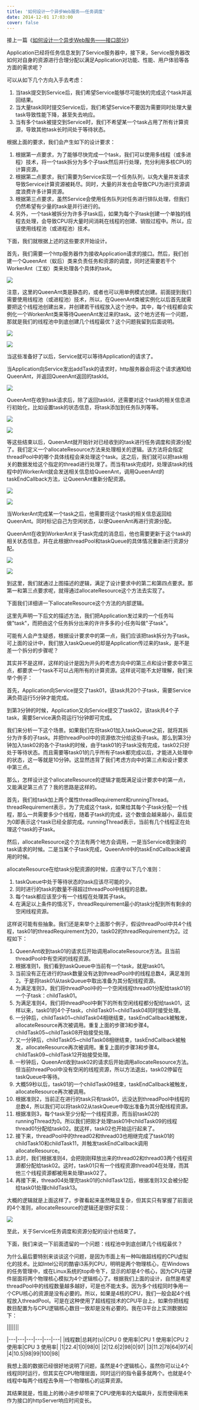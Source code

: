 ```yaml
---
title: '如何设计一个异步Web服务——任务调度'
date: 2014-12-01 17:03:00
cover: false
---
```

接上一篇《[如何设计一个异步Web服务&mdash;&mdash;接口部分](http://www.cnblogs.com/silenttiger/p/4076333.html "如何设计一个异步Web服务&mdash;&mdash;接口部分")》

Application已经将任务信息发到了Service服务器中，接下来，Service服务器改如何对自身的资源进行合理分配以满足Application对功能、性能、用户体验等各方面的需求呢？

可以从如下几个方向入手去考虑：

1. 当task提交到Service后，我们希望Service能够尽可能快的完成这个task并返回结果。
2. 当大量task同时提交Service后，我们希望Service不要因为需要同时处理大量task导致性能下降，甚至失去响应。
3. 当有多个task被提交到Service时，我们不希望某一个task占用了所有计算资源，导致其他task长时间处于等待状态。

根据上面的要求，我们会产生如下的设计要求：

1. 根据第一点要求，为了能够尽快完成一个task，我们可以使用多线程（或多进程）技术，将一个task拆分为多个子task然后并行处理，充分利用多核CPU的计算资源。
2. 根据第二点要求，我们需要为Service实现一个任务队列，以免大量并发请求导致Service计算资源被耗尽。同时，大量的并发也会导致CPU为进行资源调度浪费许多计算资源。
3. 根据第三点要求，虽然Service会使用任务队列对任务进行排队处理，但我们仍然希望有少量的task是并行进行的。
4. 另外，一个task被拆分为许多子task后，如果为每个子task创建一个单独的线程去处理，会导致CPU将大量时间消耗在线程的创建、销毁过程中。所以，应该使用线程池（或进程池）技术。

下面，我们就根据上述的这些要求开始设计。

首先，我们需要一个http服务器作为接收Application请求的接口。然后，我们创建一个QueenAnt（蚁后）类来负责任务和资源的调度，同时还需要若干个WorkerAnt（工蚁）类来处理各个具体的task。

![](011656008114793.png)

注意，这里的QueenAnt类是静态的，或者也可以用单例模式创建。前面提到我们需要使用线程池（或进程池）技术，所以，在QueenAnt类被实例化以后首先就需要把这个线程池创建出来，并创建若干线程放入这个池中。其中，每个线程都会实例化一个WorkerAnt类来等待QueenAnt发过来的task。这个地方还有一个问题，那就是我们的线程池中到底创建几个线程最优？这个问题我留到后面说明。

![](011656017331878.png)

![](011656025453762.png)

当这些准备好了以后，Service就可以等待Application的请求了。

当Application向Service发出addTask的请求时，http服务器会将这个请求通知给QueenAnt，并返回QueenAnt返回的taskId。

![](011656035145833.png)

QueenAnt在收到task请求后，除了返回taskId，还需要对这个task的相关信息进行初始化，比如设置task的状态信息，将task添加到任务队列等等。

![](011656043896933.png)

![](011656054985962.png)

等这些结束以后，QueenAnt就开始针对已经收到的task进行任务调度和资源分配了。我们定义一个allocateResource方法来处理相关的逻辑。该方法将会指定threadPool中的哪个具体线程会来处理这个task。这之后，我们就可以把task相关的数据发给这个指定的thread进行处理了。而当有task完成时，处理该task的线程中的WorkerAnt就会发送相关信息给QueenAnt，调用QueenAnt的taskEndCallback方法，让QueenAnt重新分配资源。

![](011656063737061.png)

![](011656076861859.png)

当WorkerAnt完成某一个task之后，他需要将这个task的相关信息返回给QueenAnt。同时标记自己为空闲状态，以便QueenAnt再进行资源分配。

QueenAnt在收到WorkerAnt关于task完成的消息后，他也需要更新于这个task的相关状态信息，并在此根据threadPool和taskQueue的具体情况重新进行资源分配。

![](011656088584401.png)

![](011656110301772.png)

到这里，我们就通过上图描述的逻辑，满足了设计要求中的第二和第四点要求。那第一和第三点要求呢，就得通过allocateResource这个方法去实现了。

下面我们详细讲一下allocateResource这个方法的内部逻辑。

这里先声明一下后文的描述方法，我们把Application发过来的一个任务叫做"task"，而把由这个任务拆分出来的许许多多的小任务叫做"子task"。

可能有人会产生疑惑，根据设计要求中的第一点，我们应该把task拆分为子task。可上面的设计中，我们放入taskQueue的却是Application传过来的task，是不是差一个拆分的步骤呢？

其实并不是这样，这样的设计是因为开头的考虑方向中的第三点和设计要求中第三点，都要求一个task不可以占用所有的计算资源。这样说可能不太好理解，我们来举个例子：

首先，Application向Service提交了task01，该task共20个子task，需要Service满负荷运行5分钟才能完成。

到第3分钟的时候，Application又向Service提交了task02，该task共4个子task，需要Service满负荷运行1分钟即可完成。

我们来分析一下这个场景。如果我们在将task01加入taskQueue之前，就将其拆分为许多的子task。并把threadPool中的资源依次分给这些子task。那么到第3分钟加入task02的各个子task的时候，由于task01的子task没有完成，task02只好处于等待状态。而且需要等task01的几乎所有子task都完成以后，才能进入处理中的状态，这一等就是10分钟。这显然违背了我们考虑方向中的第三点和设计要求中第三点。

那么，怎样设计这个allocateResource的逻辑才能既满足设计要求中的第一点，又能满足第三点了？我的思路是这样的。

首先，我们给task加上两个属性threadRequirement和runningThread。threadRequirement表示，为了完成这个task，如果给其每个子task分配一个线程，那么一共需要多少个线程，随着子task的完成，这个数值会越来越小，最后变为0即表示这个task已经全部完成。runningThread表示，当前有几个线程正在处理这个task的子task。

然后，allocateResource这个方法有两个地方会调用，一是当Service收到新的task请求的时候。二是当某个子task完成，QueenAnt中的taskEndCallback被调用的时候。

allocateResource在给task分配资源的时候，应遵守以下几个准则：

1. taskQueue中处于等待状态的task应该尽可能的少。
2. 同时进行的task的数量不得超过threadPool中线程的总数。
3. 每个task都应该至少有一个线程在处理其子task。
4. 在满足以上条件的情况下，threadRequirement最小的task分配到所有剩余的空闲线程资源。

这样说可能有些抽象。我们还是来举个上面那个例子，假设threadPool中共4个线程，task01的threadRequirement为20，task02的threadRequirement为2。过程如下：

1. QueenAnt收到task01的请求后开始调用allocateResource方法。且当前threadPool中有空闲的线程资源。
2. 根据准则1，我们看到taskQueue中当前有一个task，就是task01。
3. 当前没有正在进行的task数量没有达到threadPool中的线程总数4，满足准则2。于是将task01从taskQueue中取出准备为其分配线程资源。
4. 为满足准则3，我们将threadPool中的一个空闲线程thread01分配给task01的一个子task：childTask01。
5. 为满足准则4，我们将threadPool中剩下的所有空闲线程都分配给task01，这样以来，task01的4个子task，childTask01~childTask04同时接受处理。
6. 一分钟后，childTask01~childTask04相继结束，taskEndCallback被触发，allocateResource再次被调用。重复上面的步骤3和步骤4。childTask05~childTask08开始接受处理。
7. 又一分钟后，childTask05~childTask08相继结束，taskEndCallback被触发，allocateResource再次被调用。重复上面的步骤3和步骤4。childTask09~childTask12开始接受处理。
8. 一秒钟后，QueenAnt收到task02的请求后开始调用allocateResource方法。但当前threadPool中没有空闲的线程资源，所以方法退出，task02停留在taskQueue中等待。
9. 大概59秒以后，task01的一个childTask09结束，taskEndCallback被触发，allocateResource再次被调用。
10. 根据准则2，当前正在进行的task只有task01，远没达到threadPool中线程的总数4，所以我们可以将task02从taskQueue中取出准备为其分配线程资源。
11. 根据准则3，每个task至少分配一个线程资源，而当前task02的runningThread为0。所以我们把刚才处理task01中childTask09的线程thread01分配给task02。就这样，task02也开始运行起来了。
12. 接下来，threadPool中的thread02和thread03也相继完成了task01的childTask10和childTask11，并触发taskEndCallback调用allocateResource。
13. 此时，我们根据准则4，会把刚刚释放出来的thread02和thread03两个线程资源都分配给task02。这时，task01只有一个线程资源thread04在处理，而其他三个线程资源都被用来处理task02了。
14. 再接下来，thread04处理完task01的childTask12后，根据准则3又会被分配给task01处理childTask13。

大概的逻辑就是上面这样了。步骤看起来虽然略显复杂，但其实只有掌握了前面说的4个准则，allocateResource的逻辑还是很好实现：

![](011656139051527.png)

至此，关于Service任务调度和资源分配的设计也结束了。

下面，我们来说一下前面遗留的一个问题：线程池中到底创建几个线程最优？

为什么最后要特别来谈谈这个问题，是因为市面上有一种叫做超线程的CPU虚拟化的技术。比如Intel公司的酷睿i3系列CPU，明明是两个物理核心，在Windows的任务管理中，或在Linux系统的top命令下，显示的却是4个核心，因为CPU在硬件层面将两个物理核心模拟为4个逻辑核心了。根据我们上面的设计，自然是希望threadPool中的线程数量越多越好，可是也不能太多。因为多个线程同时争用一个CPU核心的资源是没有必要的。所以，如果是4核的CPU，我们一般会起4个线程放入threadPool。可是在这种使用了超线程技术的CPU平台上，如果你把线程数目配置为与CPU逻辑核心数目一致却是没有必要的。我在i3平台上实测数据如下：

|||||||
<colgroup><col /><col /><col /><col /><col /><col /></colgroup>|---|---|---|---|---|---|
|线程数|总耗时(s)|CPU 0 使用率|CPU 1 使用率|CPU 2 使用率|CPU 3 使用率|
|1|22.4|1|0|98|0|
|2|12.6|2|98|0|97|
|3|11.2|78|64|97|4|
|4|10.5|98|99|100|98|

我想上面的数据已经很好地说明了问题，虽然是4个逻辑核心，虽然你可以让4个线程同时运行，但其实在CPU物理层面，同时运行的指令最多就两个。也就是4个线程中每两个线程去争用一个物理核心的运算资源。

其结果就是，性能上的微小进步却带来了CPU使用率的大幅飙升，反而使得用来作为接口的httpServer响应时间变长。
